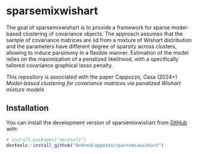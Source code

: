 
<!-- README.md is generated from README.Rmd. Please edit that file -->

# sparsemixwishart

The goal of sparsemixwishart is to provide a framework for sparse
model-based clustering of covariance objects. The approach assumes that
the sample of covariance matrices are iid from a mixture of Wishart
distribution and the parameters have different degree of sparsity across
clusters, allowing to induce parsimony in a flexible manner. Estimation
of the model relies on the maximization of a penalized likelihood, with
a specifically tailored covariance graphical lasso penalty.

This repository is associated with the paper Cappozzo, Casa (2024+)
*Model-based clustering for covariance matrices via penalized Wishart
mixture models* <!-- [FIXME arxiv link](FIXME_arxiv_link) -->

## Installation

You can install the development version of sparsemixwishart from
[GitHub](https://github.com/) with:

``` r
# install.packages("devtools")
devtools::install_github("AndreaCappozzo/sparsemixwishart")
```
